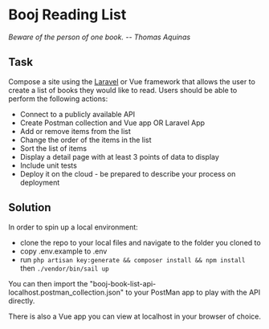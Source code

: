 # Booj Reading List
*Beware of the person of one book. -- Thomas Aquinas*
## Task
Compose a site using the [Laravel](https://laravel.com/) or Vue framework that allows the user to create a list of books
they would like to read. Users should be able to perform the following actions:
* Connect to a publicly available API
* Create Postman collection and Vue app OR Laravel App
* Add or remove items from the list
* Change the order of the items in the list
* Sort the list of items
* Display a detail page with at least 3 points of data to display
* Include unit tests
* Deploy it on the cloud - be prepared to describe your process on deployment

## Solution
In order to spin up a local environment:
* clone the repo to your local files and navigate to the folder you cloned to
* copy .env.example to .env
* run `php artisan key:generate && composer install && npm install` then `./vendor/bin/sail up`

You can then import the "booj-book-list-api-localhost.postman_collection.json"
to your PostMan app to play with the API directly.

There is also a Vue app you can view at localhost in your browser of choice.
